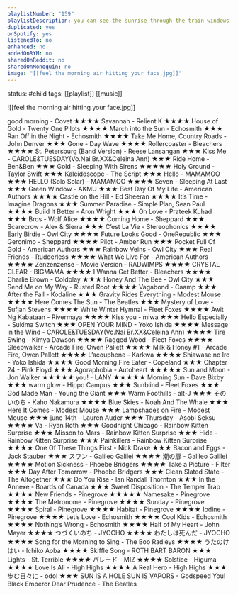 ```yaml
---
playlistNumber: "159"
playlistDescription: you can see the sunrise through the train windows as you mentally ready yourself for another day ahead.
duplicated: yes
onSpotify: yes
listenedTo: no
enhanced: no
addedOnRYM: no
sharedOnReddit: no
sharedOnMonoquin: no
image: "[[feel the morning air hitting your face.jpg]]"
---
```

status: #child 
tags: [[playlist]] [[music]] 

![[feel the morning air hitting your face.jpg]]

good morning - Covet ★★★★
Savannah - Relient K ★★★★
House of Gold - Twenty One Pilots ★★★★
March into the Sun - Echosmith ★★★
Ran Off in the Night - Echosmith ★★★★
Take Me Home, Country Roads - John Denver ★★★
Gone - Day Wave ★★★★
Rollercoaster - Bleachers ★★★★
St. Petersburg (Band Version) - Reese Lansangan ★★★
Kiss Me - CAROLE&TUESDAY(Vo.Nai Br.XX&Celeina Ann) ★★★
Ride Home - Ben&Ben ★★★
Gold - Sleeping With Sirens ★★★★★
Holy Ground - Taylor Swift ★★★
Kaleidoscope - The Script ★★★
Hello - MAMAMOO ★★★
HELLO (Solo Solar) - MAMAMOO ★★★★
Seven - Sleeping At Last ★★★
Green Window - AKMU ★★★
Best Day Of My Life - American Authors ★★★★
Castle on the Hill - Ed Sheeran ★★★★
It’s Time - Imagine Dragons ★★★
Summer Paradise - Simple Plan, Sean Paul ★★★★
Build It Better - Aron Wright ★★★
Oh Love - Prateek Kuhad ★★★
Bros - Wolf Alice ★★★★
Coming Home - Sheppard ★★★
Scarecrow - Alex & Sierra ★★★
C’est La Vie - Stereophonics ★★★★
Early Birdie - Owl City ★★★★
Future Looks Good - OneRepublic ★★★
Geronimo - Sheppard ★★★★
Pilot - Amber Run ★★★
Pocket Full Of Gold - American Authors ★★★
Rainbow Veins - Owl City ★★★
Real Friends - Rudderless ★★★★
What We Live For - American Authors ★★★★
Zenzenzense - Movie Version - RADWIMPS ★★★★
CRYSTAL CLEAR - BIGMAMA ★★★★
I Wanna Get Better - Bleachers ★★★★
Charlie Brown - Coldplay ★★★
Honey And The Bee - Owl City ★★★
Send Me on My Way - Rusted Root ★★★★ 
Vagabond - Caamp ★★★
After the Fall - Kodaline ★★★
Gravity Rides Everything - Modest Mouse ★★★★
Here Comes The Sun - The Beatles ★★★
Mystery of Love - Sufjan Stevens ★★★★
White Winter Hymnal - Fleet Foxes ★★★★
Awit Ng Kabataan - Rivermaya ★★★★
Kiss you - miwa ★★★
Hello Especially - Sukima Switch ★★★
OPEN YOUR MIND - Yoko Ishida ★★★★
Message in the Wind - CAROLE&TUESDAY(Vo.Nai Br.XX&Celeina Ann) ★★★★
Tire Swing - Kimya Dawson ★★★★
Ragged Wood - Fleet Foxes ★★★★
Sleepwalker - Arcade Fire, Owen Pallett ★★★★
Milk & Honey #1 - Arcade Fire, Owen Pallett ★★★★
L’acouphene - Karkwa ★★★★
Shiawase no Iro - Yoko Ishida ★★★★
Good Morning Fire Eater - Copeland ★★★
Chapter 24 - Pink Floyd ★★★
Agoraphobia - Autoheart ★★★★★
Sun and Moon - Jon Walker ★★★★★
you! - LANY ★★★★★
Morning Sun - Dave Bixby ★★★
warm glow - Hippo Campus ★★★
Sunblind - Fleet Foxes ★★★
God Made Man - Young the Giant ★★★
Warm Foothills - alt-J ★★★
そのいのち - Kaho Nakamura ★★★★
Blue Skies - Noah And The Whale ★★★
Here It Comes - Modest Mouse ★★★
Lampshades on Fire - Modest Mouse ★★★
june 14th - Lauren Auder ★★★
Thursday - Asobi Seksu ★★★★
Va - Ryan Roth ★★★
Goodnight Chicago - Rainbow Kitten Surprise ★★★
Misson to Mars - Rainbow Kitten Surprise ★★★
Hide - Rainbow Kitten Surprise ★★★ 
Painkillers - Rainbow Kitten Surprise ★★★★
One Of These Things First - Nick Drake ★★★
Bacon and Eggs - Jack Stauber ★★★
スワン - Galileo Galilei ★★★★
潮の扉 - Galileo Galilei ★★★★
Motion Sickness - Phoebe Bridgers ★★★★
Take a Picture - Filter ★★★
Day After Tomorrow - Phoebe Bridgers ★★★
Clean Slated State - The Altogether ★★★
Do You Rise - Ian Randall Thornton ★★★ 
In the Annexe - Boards of Canada ★★★
Sweet Disposition - The Temper Trap ★★★★
New Friends - Pinegrove ★★★★★
Namesake - Pinegrove ★★★★
The Metronome - Pinegrove ★★★★
Sunday - Pinegrove ★★★★
Spiral - Pinegrove ★★★★
Habitat - Pinegrove ★★★★
Iodine - Pinegrove ★★★★
Let’s Love - Echosmith ★★★★
Cool Kids - Echosmith ★★★★
Nothing’s Wrong - Echosmith ★★★★
Half of My Heart - John Mayer ★★★★
つづくいのち - JYOCHO ★★★★
わたしは死んだ - JYOCHO ★★★★
Song for the Morning to Sing - The Boo Radleys ★★★★
うたのけはい - Ichiko Aoba ★★★★
Skiffle Song - ROTH BART BARON ★★★
Lights - St. Terrible ★★★★
パレード - MIZ ★★★★
Solstice - Higuma ★★★★
Love Is All - High Highs ★★★★
A Real Hero - High Highs ★★★
歩む日々に - odol ★★★
SUN IS A HOLE SUN IS VAPORS - Godspeed You! Black Emperor
Dear Prudence - The Beatles

